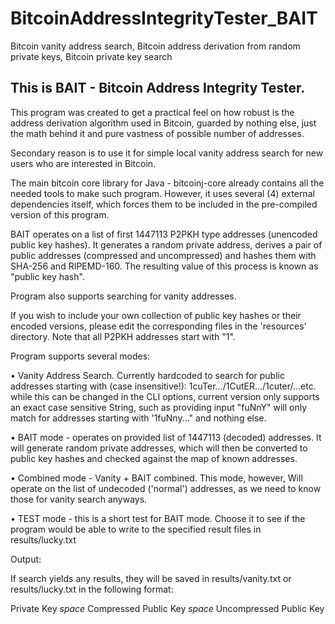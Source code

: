 # BitcoinAddressIntegrityTester_BAIT
Bitcoin vanity address search, Bitcoin address derivation from random private keys, Bitcoin private key search

## This is BAIT - Bitcoin Address Integrity Tester.
 
This program was created to get a practical feel on how robust is the address derivation algorithm used in Bitcoin, 
guarded by nothing else, just the math behind it and pure vastness of possible number of addresses.

Secondary reason is to use it for simple local vanity address search for new users who are interested in Bitcoin.
 

The main bitcoin core library for Java - bitcoinj-core already contains all the needed tools to make such
program. However, it uses several (4) external dependencies itself, which forces them to be included in the pre-compiled
version of this program.
 
BAIT operates on a list of first 1447113 P2PKH type addresses (unencoded public key hashes). It generates a random
private address, derives a pair of public addresses (compressed and uncompressed) and hashes them with SHA-256 and 
RIPEMD-160. The resulting value of this process is known as "public key hash". 
 
Program also supports searching for vanity addresses.
 
If you wish to include your own collection of public key hashes or their encoded versions, please edit the corresponding
files in the 'resources' directory. Note that all P2PKH addresses start with "1".
 
Program supports several modes:
 
• Vanity Address Search.
    Currently hardcoded to search for public addresses starting with (case insensitive!): 1cuTer.../1CutER.../1cuter/...etc.
    while this can be changed in the CLI options, current version only supports an exact case sensitive String,
    such as providing input "fuNnY" will only match for addresses starting with '1fuNny..." and nothing else.
    
• BAIT mode - operates on provided list of 1447113 (decoded) addresses. It will generate random private addresses,
     which will then be converted to public key hashes and checked against the map of known addresses.
     
• Combined mode - Vanity + BAIT combined. This mode, however, Will operate on the list of undecoded ('normal') addresses, 
     as we need to know those for vanity search anyways.
				
• TEST mode - this is a short test for BAIT mode. Choose it to see if the program would be able to write to the specified result
     files in results/lucky.txt
  				
Output:
  
 If search yields any results, they will be saved in results/vanity.txt or results/lucky.txt in the following format:
  
 Private Key *space* Compressed Public Key *space* Uncompressed Public Key
  	 
